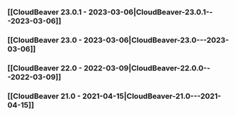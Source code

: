 ### [[CloudBeaver 23.0.1 - 2023-03-06|CloudBeaver-23.0.1---2023-03-06]]

### [[CloudBeaver 23.0 - 2023-03-06|CloudBeaver-23.0---2023-03-06]]

### [[CloudBeaver 22.0 - 2022-03-09|CloudBeaver-22.0.0---2022-03-09]]

### [[CloudBeaver 21.0 - 2021-04-15|CloudBeaver-21.0---2021-04-15]]